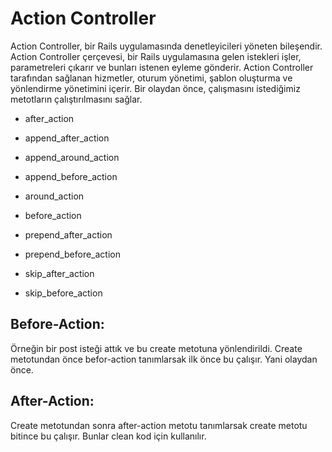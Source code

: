 # Action Controller

Action Controller, bir Rails uygulamasında denetleyicileri yöneten bileşendir. Action Controller çerçevesi, bir Rails uygulamasına gelen istekleri işler, parametreleri çıkarır ve bunları istenen eyleme gönderir. Action Controller tarafından sağlanan hizmetler, oturum yönetimi, şablon oluşturma ve yönlendirme yönetimini içerir. Bir olaydan önce, çalışmasını istediğimiz metotların çalıştırılmasını sağlar.

- after_action

- append_after_action

- append_around_action

- append_before_action

- around_action

- before_action

- prepend_after_action

- prepend_before_action

- skip_after_action

- skip_before_action

## Before-Action:

Örneğin bir post isteği attık ve bu create metotuna yönlendirildi. Create metotundan önce befor-action tanımlarsak ilk önce bu çalışır. Yani olaydan önce.

## After-Action:

Create metotundan sonra after-action metotu tanımlarsak create metotu bitince bu çalışır. Bunlar clean kod için kullanılır.

